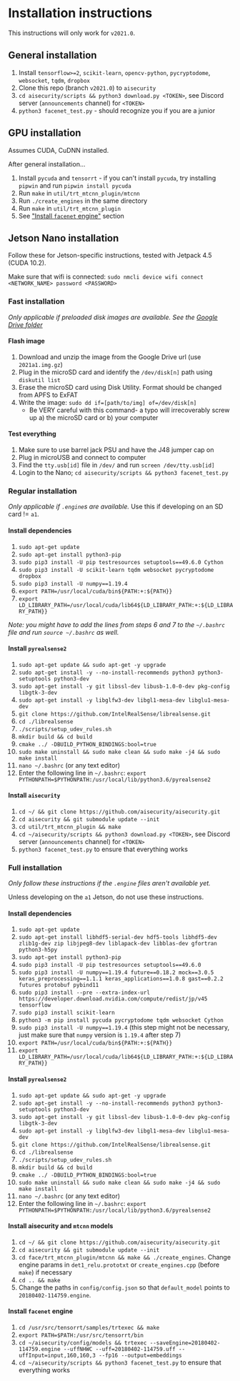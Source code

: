# Installation instructions
This instructions will only work for `v2021.0`.

## General installation
1. Install `tensorflow>=2`, `scikit-learn`, `opencv-python`, `pycryptodome`, `websocket`, `tqdm`, `dropbox`
2. Clone this repo (branch `v2021.0`) to `aisecurity`
3. `cd aisecurity/scripts && python3 download.py <TOKEN>`, see Discord server (`announcements` channel) for `<TOKEN>`
4. `python3 facenet_test.py` - should recognize you if you are a junior

## GPU installation
Assumes CUDA, CuDNN installed.

After general installation...
1. Install `pycuda` and `tensorrt` - if you can't install `pycuda`, try installing `pipwin` and run `pipwin install pycuda`
3. Run `make` in `util/trt_mtcnn_plugin/mtcnn`
4. Run `./create_engines` in the same directory
5. Run `make` in `util/trt_mtcnn_plugin`
6. See ["Install `facenet` engine"](#install-facenet-engine) section

## Jetson Nano installation
Follow these for Jetson-specific instructions, tested with Jetpack 4.5 (CUDA 10.2).

Make sure that wifi is connected: `sudo nmcli device wifi connect <NETWORK_NAME> password <PASSWORD>`

### Fast installation
*Only applicable if preloaded disk images are available. See the [Google Drive folder](https://drive.google.com/drive/folders/11dhxsYLuP5pNr_2hJuzqIia5U9H6yBEd?usp=sharing)*

#### Flash image
1. Download and unzip the image from the Google Drive url (use `2021a1.img.gz`)
2. Plug in the microSD card and identify the `/dev/disk[n]` path using `diskutil list`
3. Erase the microSD card using Disk Utility. Format should be changed from APFS to ExFAT
4. Write the image: `sudo dd if=[path/to/img] of=/dev/disk[n]`
   - Be VERY careful with this command- a typo will irrecoverably screw up a) the microSD card or b) your computer

#### Test everything
1. Make sure to use barrel jack PSU and have the J48 jumper cap on
2. Plug in microUSB and connect to computer
3. Find the `tty.usb[id]` file in `/dev/` and run `screen /dev/tty.usb[id]`
4. Login to the Nano; `cd aisecurity/scripts && python3 facenet_test.py`

### Regular installation
*Only applicable if `.engine`s are available.* Use this if developing on an SD card != `a1`.

#### Install dependencies
1. `sudo apt-get update`
2. `sudo apt-get install python3-pip`
3. `sudo pip3 install -U pip testresources setuptools==49.6.0 Cython`
4. `sudo pip3 install -U scikit-learn tqdm websocket pycryptodome dropbox`
5. `sudo pip3 install -U numpy==1.19.4`
6. `export PATH=/usr/local/cuda/bin${PATH:+:${PATH}}`
7. `export LD_LIBRARY_PATH=/usr/local/cuda/lib64${LD_LIBRARY_PATH:+:${LD_LIBRARY_PATH}}`

*Note: you might have to add the lines from steps 6 and 7 to the `~/.bashrc` file and run `source ~/.bashrc` as well.*

#### Install `pyrealsense2`
1. `sudo apt-get update && sudo apt-get -y upgrade`
2. `sudo apt-get install -y --no-install-recommends python3 python3-setuptools python3-dev`
3. `sudo apt-get install -y git libssl-dev libusb-1.0-0-dev pkg-config libgtk-3-dev`
4. `sudo apt-get install -y libglfw3-dev libgl1-mesa-dev libglu1-mesa-dev`
5. `git clone https://github.com/IntelRealSense/librealsense.git`
6. `cd ./librealsense`
7. `./scripts/setup_udev_rules.sh`
8. `mkdir build && cd build`
9. `cmake ../ -DBUILD_PYTHON_BINDINGS:bool=true`
10. `sudo make uninstall && sudo make clean && sudo make -j4 && sudo make install`
11. `nano ~/.bashrc` (or any text editor)
12. Enter the following line in `~/.bashrc`: `export PYTHONPATH=$PYTHONPATH:/usr/local/lib/python3.6/pyrealsense2`

#### Install `aisecurity`
1. `cd ~/ && git clone https://github.com/aisecurity/aisecurity.git`
2. `cd aisecurity && git submodule update --init`
3. `cd util/trt_mtcnn_plugin && make`
4. `cd ~/aisecurity/scripts && python3 download.py <TOKEN>`, see Discord server (`announcements` channel) for `<TOKEN>`
6. `python3 facenet_test.py` to ensure that everything works

### Full installation
*Only follow these instructions if the `.engine` files aren't available yet.* 

Unless developing on the `a1` Jetson, do not use these instructions.

#### Install dependencies
1. `sudo apt-get update`
2. `sudo apt-get install libhdf5-serial-dev hdf5-tools libhdf5-dev zlib1g-dev zip libjpeg8-dev liblapack-dev libblas-dev gfortran python3-h5py`
3. `sudo apt-get install python3-pip`
4. `sudo pip3 install -U pip testresources setuptools==49.6.0`
5. `sudo pip3 install -U numpy==1.19.4 future==0.18.2 mock==3.0.5 keras_preprocessing==1.1.1 keras_applications==1.0.8 gast==0.2.2 futures protobuf pybind11`
6. `sudo pip3 install --pre --extra-index-url https://developer.download.nvidia.com/compute/redist/jp/v45 tensorflow`
7. `sudo pip3 install scikit-learn`
8. `python3 -m pip install pycuda pycryptodome tqdm websocket Cython`
9. `sudo pip3 install -U numpy==1.19.4` (this step might not be necessary, just make sure that `numpy` version is `1.19.4` after step 7)
12. `export PATH=/usr/local/cuda/bin${PATH:+:${PATH}}`
13. `export LD_LIBRARY_PATH=/usr/local/cuda/lib64${LD_LIBRARY_PATH:+:${LD_LIBRARY_PATH}}`

#### Install `pyrealsense2`
1. `sudo apt-get update && sudo apt-get -y upgrade`
2. `sudo apt-get install -y --no-install-recommends python3 python3-setuptools python3-dev`
3. `sudo apt-get install -y git libssl-dev libusb-1.0-0-dev pkg-config libgtk-3-dev`
4. `sudo apt-get install -y libglfw3-dev libgl1-mesa-dev libglu1-mesa-dev`
5. `git clone https://github.com/IntelRealSense/librealsense.git`
6. `cd ./librealsense`
7. `./scripts/setup_udev_rules.sh`
8. `mkdir build && cd build`
9. `cmake ../ -DBUILD_PYTHON_BINDINGS:bool=true`
10. `sudo make uninstall && sudo make clean && sudo make -j4 && sudo make install`
11. `nano ~/.bashrc` (or any text editor)
12. Enter the following line in `~/.bashrc`: `export PYTHONPATH=$PYTHONPATH:/usr/local/lib/python3.6/pyrealsense2`

#### Install aisecurity and `mtcnn` models
1. `cd ~/ && git clone https://github.com/aisecurity/aisecurity.git`
2. `cd aisecurity && git submodule update --init`
3. `cd face/trt_mtcnn_plugin/mtcnn && make && ./create_engines`. Change engine params in `det1_relu.prototxt` or `create_engines.cpp` (before `make`) if necessary
4. `cd .. && make`
5. Change the paths in `config/config.json` so that `default_model` points to `20180402-114759.engine`.

#### Install `facenet` engine
1. `cd /usr/src/tensorrt/samples/trtexec && make`
2. `export PATH=$PATH:/usr/src/tensorrt/bin`
3. `cd ~/aisecurity/config/models && trtexec --saveEngine=20180402-114759.engine --uffNHWC --uff=20180402-114759.uff --uffInput=input,160,160,3 --fp16 --output=embeddings`
4. `cd ~/aisecurity/scripts && python3 facenet_test.py` to ensure that everything works
